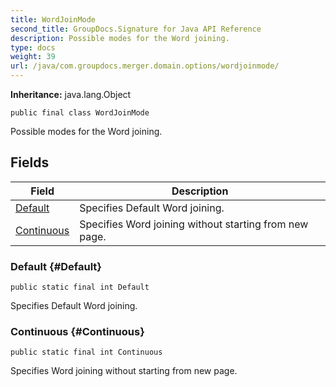 ```yaml
---
title: WordJoinMode
second_title: GroupDocs.Signature for Java API Reference
description: Possible modes for the Word joining.
type: docs
weight: 39
url: /java/com.groupdocs.merger.domain.options/wordjoinmode/
---
```

**Inheritance:**
java.lang.Object
```
public final class WordJoinMode
```

Possible modes for the Word joining.
## Fields

| Field | Description |
| --- | --- |
| [Default](#Default) | Specifies Default Word joining. |
| [Continuous](#Continuous) | Specifies Word joining without starting from new page. |
### Default {#Default}
```
public static final int Default
```


Specifies Default Word joining.

### Continuous {#Continuous}
```
public static final int Continuous
```


Specifies Word joining without starting from new page.

